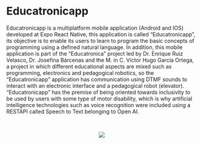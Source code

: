 # Educatronicapp
Educatronicapp is a multiplatform mobile application (Android and IOS) developed at Expo React Native, this application is called “Educatronicapp”, its objective is to enable its users to learn to program the basic concepts of programming using a defined natural language. In addition, this mobile application is part of the “Educatronica” project led by Dr. Enrique Ruiz Velasco, Dr. Josefina Bárcenas and the M. in C. Víctor Hugo García Ortega, a project in which different educational aspects are mixed such as programming, electronics and pedagogical robotics, so the “Educatronicapp” application has communication using DTMF sounds to interact with an electronic interface and a pedagogical robot (elevator).
“Educatronicapp” has the premise of being oriented towards inclusivity to be used by users with some type of motor disability, which is why artificial intelligence technologies such as voice recognition were included using a RESTAPI called Speech to Text belonging to Open AI.

<br>
<p align="center">
<img src="https://github.com/EdgarHdz17/Educatronicapp/assets/47467891/e2fccb1e-1696-499c-bec3-c32e3958f51d">
</p>
